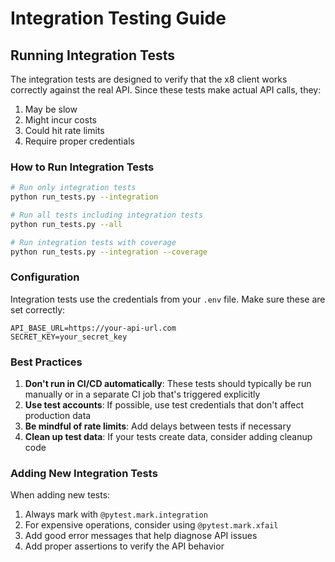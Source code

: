 # Integration Testing Guide

## Running Integration Tests

The integration tests are designed to verify that the x8 client works correctly against the real API. Since these tests make actual API calls, they:

1. May be slow
2. Might incur costs
3. Could hit rate limits
4. Require proper credentials

### How to Run Integration Tests

```bash
# Run only integration tests
python run_tests.py --integration

# Run all tests including integration tests
python run_tests.py --all

# Run integration tests with coverage
python run_tests.py --integration --coverage
```

### Configuration

Integration tests use the credentials from your `.env` file. Make sure these are set correctly:

```
API_BASE_URL=https://your-api-url.com
SECRET_KEY=your_secret_key
```

### Best Practices

1. **Don't run in CI/CD automatically**: These tests should typically be run manually or in a separate CI job that's triggered explicitly
2. **Use test accounts**: If possible, use test credentials that don't affect production data
3. **Be mindful of rate limits**: Add delays between tests if necessary
4. **Clean up test data**: If your tests create data, consider adding cleanup code

### Adding New Integration Tests

When adding new tests:
1. Always mark with `@pytest.mark.integration`
2. For expensive operations, consider using `@pytest.mark.xfail`
3. Add good error messages that help diagnose API issues
4. Add proper assertions to verify the API behavior
